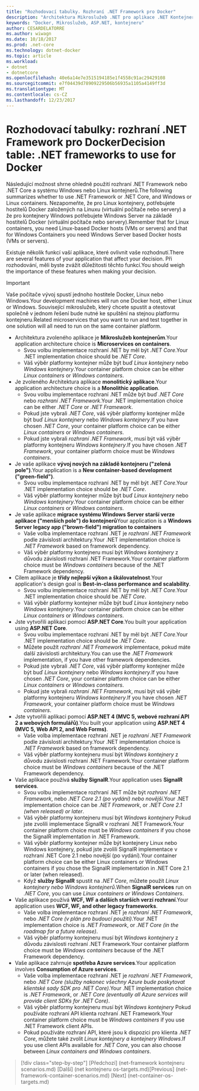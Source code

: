 ```yaml
---
title: "Rozhodovací tabulky. Rozhraní .NET Framework pro Docker"
description: "Architektura Mikroslužeb .NET pro aplikace .NET Kontejnerizované | Rozhodovací tabulky, rozhraní .NET Framework pro Docker"
keywords: "Docker, Mikroslužeb, ASP.NET, kontejneru"
author: CESARDELATORRE
ms.author: wiwagn
ms.date: 10/18/2017
ms.prod: .net-core
ms.technology: dotnet-docker
ms.topic: article
ms.workload:
- dotnet
- dotnetcore
ms.openlocfilehash: 40e6a14e7e3515194185e1f4558c91ac29429108
ms.sourcegitcommit: e7f04439d78909229506b56935a1105a4149ff3d
ms.translationtype: MT
ms.contentlocale: cs-CZ
ms.lasthandoff: 12/23/2017
---
```

# <a name="decision-table-net-frameworks-to-use-for-docker"></a><span data-ttu-id="d76fa-105">Rozhodovací tabulky: rozhraní .NET Framework pro Docker</span><span class="sxs-lookup"><span data-stu-id="d76fa-105">Decision table: .NET frameworks to use for Docker</span></span>

<span data-ttu-id="d76fa-106">Následující možnost shrne ohledně použití rozhraní .NET Framework nebo .NET Core a systému Windows nebo Linux kontejnerů.</span><span class="sxs-lookup"><span data-stu-id="d76fa-106">The following summarizes whether to use .NET Framework or .NET Core, and Windows or Linux containers.</span></span> <span data-ttu-id="d76fa-107">Nezapomeňte, že pro Linux kontejnery, potřebujete hostitelů Docker založených na Linuxu (virtuální počítače nebo servery) a že pro kontejnery Windows potřebujete Windows Server na základě hostitelů Docker (virtuální počítače nebo servery).</span><span class="sxs-lookup"><span data-stu-id="d76fa-107">Remember that for Linux containers, you need Linux-based Docker hosts (VMs or servers) and that for Windows Containers you need Windows Server based Docker hosts (VMs or servers).</span></span>

<span data-ttu-id="d76fa-108">Existuje několik funkcí vaší aplikace, které ovlivnit vaše rozhodnutí.</span><span class="sxs-lookup"><span data-stu-id="d76fa-108">There are several features of your application that affect your decision.</span></span> <span data-ttu-id="d76fa-109">Při rozhodování, měli byste zvážit důležitosti těchto funkcí.</span><span class="sxs-lookup"><span data-stu-id="d76fa-109">You should weigh the importance of these features when making your decision.</span></span>

> [!IMPORTANT]
> <span data-ttu-id="d76fa-110">Vaše počítače vývoj spustí jednoho hostitele Docker, Linux nebo Windows.</span><span class="sxs-lookup"><span data-stu-id="d76fa-110">Your development machines will run one Docker host, either Linux or Windows.</span></span> <span data-ttu-id="d76fa-111">Související mikroslužeb, který chcete spustit a otestovat společně v jednom řešení bude nutné ke spuštění na stejnou platformu kontejneru.</span><span class="sxs-lookup"><span data-stu-id="d76fa-111">Related microservices that you want to run and test together in one solution will all need to run on the same container platform.</span></span>

* <span data-ttu-id="d76fa-112">Architektura zvoleného aplikace je **Mikroslužeb kontejnerům**.</span><span class="sxs-lookup"><span data-stu-id="d76fa-112">Your application architecture choice is **Microservices on containers**.</span></span>
    - <span data-ttu-id="d76fa-113">Svou volbu implementace rozhraní .NET by měl být *.NET Core*.</span><span class="sxs-lookup"><span data-stu-id="d76fa-113">Your .NET implementation choice should be *.NET Core*.</span></span>
    - <span data-ttu-id="d76fa-114">Váš výběr platformy kontejner může být buď *Linux kontejnery* nebo *Windows kontejnery*.</span><span class="sxs-lookup"><span data-stu-id="d76fa-114">Your container platform choice can be either *Linux containers* or *Windows containers*.</span></span>
* <span data-ttu-id="d76fa-115">Je zvoleného Architektura aplikace **monolitický aplikace**.</span><span class="sxs-lookup"><span data-stu-id="d76fa-115">Your application architecture choice is a **Monolithic application**.</span></span>
    - <span data-ttu-id="d76fa-116">Svou volbu implementace rozhraní .NET může být buď *.NET Core* nebo *rozhraní .NET Framework*.</span><span class="sxs-lookup"><span data-stu-id="d76fa-116">Your .NET implementation choice can be either *.NET Core* or *.NET Framework*.</span></span>
    - <span data-ttu-id="d76fa-117">Pokud jste vybrali *.NET Core*, váš výběr platformy kontejner může být buď *Linux kontejnery* nebo *Windows kontejnery*.</span><span class="sxs-lookup"><span data-stu-id="d76fa-117">If you have chosen *.NET Core*, your container platform choice can be either *Linux containers* or *Windows containers*.</span></span>
    - <span data-ttu-id="d76fa-118">Pokud jste vybrali *rozhraní .NET Framework*, musí být váš výběr platformy kontejneru *Windows kontejnery*.</span><span class="sxs-lookup"><span data-stu-id="d76fa-118">If you have chosen *.NET Framework*, your container platform choice must be *Windows containers*.</span></span>
* <span data-ttu-id="d76fa-119">Je vaše aplikace **vývoj nových na základě kontejneru ("zelená pole")**.</span><span class="sxs-lookup"><span data-stu-id="d76fa-119">Your application is a  **New container-based development ("green-field")**.</span></span>
    - <span data-ttu-id="d76fa-120">Svou volbu implementace rozhraní .NET by měl být *.NET Core*.</span><span class="sxs-lookup"><span data-stu-id="d76fa-120">Your .NET implementation choice should be *.NET Core*.</span></span>
    - <span data-ttu-id="d76fa-121">Váš výběr platformy kontejner může být buď *Linux kontejnery* nebo *Windows kontejnery*.</span><span class="sxs-lookup"><span data-stu-id="d76fa-121">Your container platform choice can be either *Linux containers* or *Windows containers*.</span></span>
* <span data-ttu-id="d76fa-122">Je vaše aplikace **migrace systému Windows Server starší verze aplikace ("menších pole") do kontejnerů**</span><span class="sxs-lookup"><span data-stu-id="d76fa-122">Your application is a **Windows Server legacy app ("brown-field") migration to containers**</span></span>
    - <span data-ttu-id="d76fa-123">Vaše volba implementace rozhraní .NET je *rozhraní .NET Framework* podle závislostí architektury.</span><span class="sxs-lookup"><span data-stu-id="d76fa-123">Your .NET implementation choice is *.NET Framework* based on framework dependency.</span></span>
    - <span data-ttu-id="d76fa-124">Váš výběr platformy kontejneru musí být *Windows kontejnery* z důvodu závislosti rozhraní .NET Framework.</span><span class="sxs-lookup"><span data-stu-id="d76fa-124">Your container platform choice must be *Windows containers* because of the .NET Framework dependency.</span></span>
* <span data-ttu-id="d76fa-125">Cílem aplikace je **třídy nejlepší výkon a škálovatelnost**.</span><span class="sxs-lookup"><span data-stu-id="d76fa-125">Your application's design goal is **Best-in-class performance and scalability**.</span></span>
    - <span data-ttu-id="d76fa-126">Svou volbu implementace rozhraní .NET by měl být *.NET Core*.</span><span class="sxs-lookup"><span data-stu-id="d76fa-126">Your .NET implementation choice should be *.NET Core*.</span></span>
    - <span data-ttu-id="d76fa-127">Váš výběr platformy kontejner může být buď *Linux kontejnery* nebo *Windows kontejnery*.</span><span class="sxs-lookup"><span data-stu-id="d76fa-127">Your container platform choice can be either *Linux containers* or *Windows containers*.</span></span>
* <span data-ttu-id="d76fa-128">Jste vytvořili aplikaci pomocí **ASP.NET Core**.</span><span class="sxs-lookup"><span data-stu-id="d76fa-128">You built your application using **ASP.NET Core**.</span></span>
    - <span data-ttu-id="d76fa-129">Svou volbu implementace rozhraní .NET by měl být *.NET Core*.</span><span class="sxs-lookup"><span data-stu-id="d76fa-129">Your .NET implementation choice should be *.NET Core*.</span></span>
    - <span data-ttu-id="d76fa-130">Můžete použít *rozhraní .NET Framework* implementace, pokud máte další závislosti architektury.</span><span class="sxs-lookup"><span data-stu-id="d76fa-130">You can use the *.NET Framework* implementation, if you have other framework dependencies.</span></span>
    - <span data-ttu-id="d76fa-131">Pokud jste vybrali *.NET Core*, váš výběr platformy kontejner může být buď *Linux kontejnery* nebo *Windows kontejnery*.</span><span class="sxs-lookup"><span data-stu-id="d76fa-131">If you have chosen *.NET Core*, your container platform choice can be either *Linux containers* or *Windows containers*.</span></span>
    - <span data-ttu-id="d76fa-132">Pokud jste vybrali *rozhraní .NET Framework*, musí být váš výběr platformy kontejneru *Windows kontejnery*.</span><span class="sxs-lookup"><span data-stu-id="d76fa-132">If you have chosen *.NET Framework*, your container platform choice must be *Windows containers*.</span></span>
* <span data-ttu-id="d76fa-133">Jste vytvořili aplikaci pomocí **ASP.NET 4 (MVC 5, webové rozhraní API 2 a webových formulářů)**.</span><span class="sxs-lookup"><span data-stu-id="d76fa-133">You built your application using **ASP.NET 4 (MVC 5, Web API 2, and Web Forms)**.</span></span>
    - <span data-ttu-id="d76fa-134">Vaše volba implementace rozhraní .NET je *rozhraní .NET Framework* podle závislostí architektury.</span><span class="sxs-lookup"><span data-stu-id="d76fa-134">Your .NET implementation choice is *.NET Framework* based on framework dependency.</span></span>
    - <span data-ttu-id="d76fa-135">Váš výběr platformy kontejneru musí být *Windows kontejnery* z důvodu závislosti rozhraní .NET Framework.</span><span class="sxs-lookup"><span data-stu-id="d76fa-135">Your container platform choice must be *Windows containers* because of the .NET Framework dependency.</span></span>
* <span data-ttu-id="d76fa-136">Vaše aplikace používá **služby SignalR**.</span><span class="sxs-lookup"><span data-stu-id="d76fa-136">Your application uses **SignalR services**.</span></span>
    - <span data-ttu-id="d76fa-137">Svou volbu implementace rozhraní .NET může být *rozhraní .NET Framework*, nebo *.NET Core 2.1 (po vydání) nebo novější*.</span><span class="sxs-lookup"><span data-stu-id="d76fa-137">Your .NET implementation choice can be *.NET Framework*, or *.NET Core 2.1 (when released) or later*.</span></span>
    - <span data-ttu-id="d76fa-138">Váš výběr platformy kontejneru musí být *Windows kontejnery* Pokud jste zvolili implementace SignalR v rozhraní .NET Framework.</span><span class="sxs-lookup"><span data-stu-id="d76fa-138">Your container platform choice must be *Windows containers* if you chose the SignalR implementation in .NET Framework.</span></span>
    - <span data-ttu-id="d76fa-139">Váš výběr platformy kontejner může být kontejnery Linux nebo Windows kontejnery, pokud jste zvolili SignalR implementace v rozhraní .NET Core 2.1 nebo novější (po vydání).</span><span class="sxs-lookup"><span data-stu-id="d76fa-139">Your container platform choice can be either Linux containers or Windows containers if you chose the SignalR implementation in .NET Core 2.1 or later (when released).</span></span>  
    - <span data-ttu-id="d76fa-140">Když **služby SignalR** spustit na *.NET Core*, můžete použít *Linux kontejnery nebo Windows kontejnerů*.</span><span class="sxs-lookup"><span data-stu-id="d76fa-140">When **SignalR services** run on *.NET Core*, you can use *Linux containers or Windows Containers*.</span></span>
* <span data-ttu-id="d76fa-141">Vaše aplikace používá **WCF, WF a dalších starších verzí rozhraní**.</span><span class="sxs-lookup"><span data-stu-id="d76fa-141">Your application uses **WCF, WF, and other legacy frameworks**.</span></span>
    - <span data-ttu-id="d76fa-142">Vaše volba implementace rozhraní .NET je *rozhraní .NET Framework*, nebo *.NET Core (v plán pro budoucí použití)*.</span><span class="sxs-lookup"><span data-stu-id="d76fa-142">Your .NET implementation choice is *.NET Framework*, or *.NET Core (in the roadmap for a future release)*.</span></span>
    - <span data-ttu-id="d76fa-143">Váš výběr platformy kontejneru musí být *Windows kontejnery* z důvodu závislosti rozhraní .NET Framework.</span><span class="sxs-lookup"><span data-stu-id="d76fa-143">Your container platform choice must be *Windows containers* because of the .NET Framework dependency.</span></span>
* <span data-ttu-id="d76fa-144">Vaše aplikace zahrnuje **spotřeba Azure services**.</span><span class="sxs-lookup"><span data-stu-id="d76fa-144">Your application involves **Consumption of Azure services**.</span></span>
    - <span data-ttu-id="d76fa-145">Vaše volba implementace rozhraní .NET je *rozhraní .NET Framework*, nebo *.NET Core (služby nakonec všechny Azure bude poskytovat klientské sady SDK pro .NET Core)*.</span><span class="sxs-lookup"><span data-stu-id="d76fa-145">Your .NET implementation choice is *.NET Framework*, or *.NET Core (eventually all Azure services will provide client SDKs for .NET Core)*.</span></span>
    - <span data-ttu-id="d76fa-146">Váš výběr platformy kontejneru musí být *Windows kontejnery* Pokud používáte rozhraní API klienta rozhraní .NET Framework.</span><span class="sxs-lookup"><span data-stu-id="d76fa-146">Your container platform choice must be *Windows containers* if you use .NET Framework client APIs.</span></span>
    - <span data-ttu-id="d76fa-147">Pokud používáte rozhraní API, které jsou k dispozici pro klienta *.NET Core*, můžete také zvolit *Linux kontejnery a kontejnery Windows*.</span><span class="sxs-lookup"><span data-stu-id="d76fa-147">If you use client APIs available for *.NET Core*, you can also choose between *Linux containers and Windows containers*.</span></span>

>[!div class="step-by-step"]
<span data-ttu-id="d76fa-148">[Předchozí] (net-framework kontejneru scenarios.md) [Další] (net kontejneru os-targets.md)</span><span class="sxs-lookup"><span data-stu-id="d76fa-148">[Previous] (net-framework-container-scenarios.md) [Next] (net-container-os-targets.md)</span></span>
